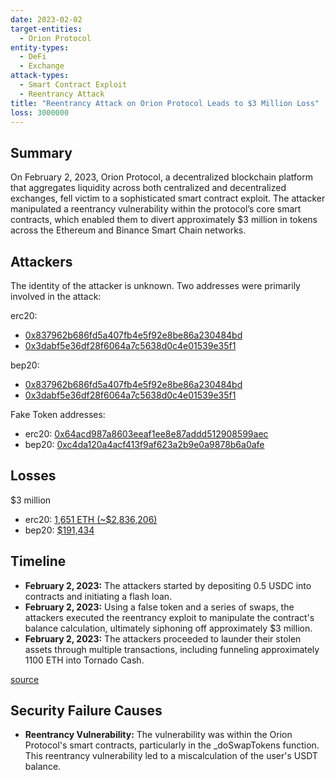 ```yaml
---
date: 2023-02-02
target-entities:
  - Orion Protocol
entity-types:
  - DeFi
  - Exchange
attack-types:
  - Smart Contract Exploit
  - Reentrancy Attack
title: "Reentrancy Attack on Orion Protocol Leads to $3 Million Loss"
loss: 3000000
---
```


## Summary

On February 2, 2023, Orion Protocol, a decentralized blockchain platform that aggregates liquidity across both centralized and decentralized exchanges, fell victim to a sophisticated smart contract exploit. The attacker manipulated a reentrancy vulnerability within the protocol’s core smart contracts, which enabled them to divert approximately $3 million in tokens across the Ethereum and Binance Smart Chain networks.

## Attackers

The identity of the attacker is unknown. Two addresses were primarily involved in the attack:

erc20:

- [0x837962b686fd5a407fb4e5f92e8be86a230484bd](https://etherscan.io/address/0x837962b686fd5a407fb4e5f92e8be86a230484bd)
- [0x3dabf5e36df28f6064a7c5638d0c4e01539e35f1](https://etherscan.io/address/0x3dabf5e36df28f6064a7c5638d0c4e01539e35f1)

bep20:

- [0x837962b686fd5a407fb4e5f92e8be86a230484bd](https://bscscan.com/address/0x837962b686fd5a407fb4e5f92e8be86a230484bd)
- [0x3dabf5e36df28f6064a7c5638d0c4e01539e35f1](https://bscscan.com/address/0x3dabf5e36df28f6064a7c5638d0c4e01539e35f1)

Fake Token addresses:

- erc20: [0x64acd987a8603eeaf1ee8e87addd512908599aec](https://etherscan.io/token/0x64acd987a8603eeaf1ee8e87addd512908599aec)
- bep20: [0xc4da120a4acf413f9af623a2b9e0a9878b6a0afe](https://bscscan.com/token/0xc4da120a4acf413f9af623a2b9e0a9878b6a0afe)

## Losses

$3 million

- erc20: [1,651 ETH (~$2,836,206)](https://etherscan.io/tx/0xa6f63fcb6bec8818864d96a5b1bb19e8bd85ee37b2cc916412e720988440b2aa)
- bep20: [$191,434](https://bscscan.com/tx/0xfb153c572e304093023b4f9694ef39135b6ed5b2515453173e81ec02df2e2104)

## Timeline

- **February 2, 2023:** The attackers started by depositing 0.5 USDC into contracts and initiating a flash loan.
- **February 2, 2023:** Using a false token and a series of swaps, the attackers executed the reentrancy exploit to manipulate the contract's balance calculation, ultimately siphoning off approximately $3 million.
- **February 2, 2023:** The attackers proceeded to launder their stolen assets through multiple transactions, including funneling approximately 1100 ETH into Tornado Cash.

[source](https://neptunemutual.com/blog/taking-a-closer-look-at-orion-protocol-hack/)

## Security Failure Causes

- **Reentrancy Vulnerability:** The vulnerability was within the Orion Protocol's smart contracts, particularly in the \_doSwapTokens function. This reentrancy vulnerability led to a miscalculation of the user's USDT balance.
